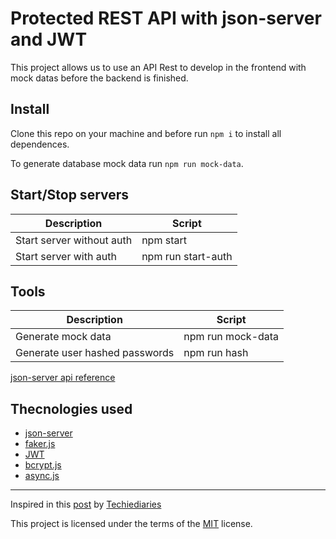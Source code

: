 # Protected REST API with json-server and JWT

This project allows us to use an API Rest to develop in the frontend with mock datas before the backend is finished.

## Install

Clone this repo on your machine and before run `npm i` to install all dependences.

To generate database mock data run `npm run mock-data`.

## Start/Stop servers

| Description               | Script             |
| ------------------------- | ------------------ |
| Start server without auth | npm start          |
| Start server with auth    | npm run start-auth |

## Tools

| Description                    | Script            |
| ------------------------------ | ----------------- |
| Generate mock data             | npm run mock-data |
| Generate user hashed passwords | npm run hash      |

[json-server api reference](https://github.com/typicode/json-server)

## Thecnologies used

- [json-server](https://github.com/typicode/json-server)
- [faker.js](https://github.com/marak/Faker.js/)
- [JWT](https://jwt.io/)
- [bcrypt.js](https://github.com/dcodeIO/bcrypt.js/blob/master/README.md)
- [async.js](https://github.com/caolan/async)

---

Inspired in this [post](https://www.techiediaries.com/fake-api-jwt-json-server/) by [Techiediaries](https://www.techiediaries.com/)

This project is licensed under the terms of the [MIT](./license.md) license.
